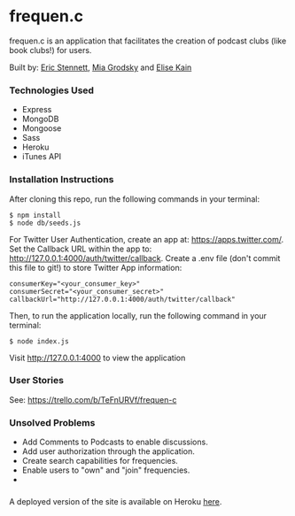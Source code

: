 # frequen.c
frequen.c is an application that facilitates the creation of podcast clubs (like book clubs!) for users.

Built by: [Eric Stennett](https://github.com/estennett), [Mia Grodsky](https://github.com/mcgrodsky) and [Elise Kain](https://github.com/elisekain)

### Technologies Used

- Express
- MongoDB
- Mongoose
- Sass
- Heroku
- iTunes API

### Installation Instructions

After cloning this repo, run the following commands in your terminal:
```
$ npm install
$ node db/seeds.js
```

For Twitter User Authentication, create an app at: https://apps.twitter.com/.
Set the Callback URL within the app to: http://127.0.0.1:4000/auth/twitter/callback.
Create a .env file (don't commit this file to git!) to store Twitter App information:
```
consumerKey="<your_consumer_key>"
consumerSecret="<your_consumer_secret>"
callbackUrl="http://127.0.0.1:4000/auth/twitter/callback"
```

Then, to run the application locally, run the following command in your terminal:
```
$ node index.js
```
Visit http://127.0.0.1:4000 to view the application

### User Stories

See: https://trello.com/b/TeFnURVf/frequen-c

### Unsolved Problems

- Add Comments to Podcasts to enable discussions.
- Add user authorization through the application.
- Create search capabilities for frequencies.
- Enable users to "own" and "join" frequencies.
- 
###
A deployed version of the site is available on Heroku [here](http://frequen-c.herokuapp.com/).
